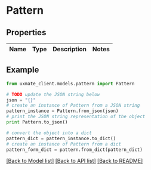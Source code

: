 # Pattern


## Properties
Name | Type | Description | Notes
------------ | ------------- | ------------- | -------------

## Example

```python
from uxmate_client.models.pattern import Pattern

# TODO update the JSON string below
json = "{}"
# create an instance of Pattern from a JSON string
pattern_instance = Pattern.from_json(json)
# print the JSON string representation of the object
print Pattern.to_json()

# convert the object into a dict
pattern_dict = pattern_instance.to_dict()
# create an instance of Pattern from a dict
pattern_form_dict = pattern.from_dict(pattern_dict)
```
[[Back to Model list]](../README.md#documentation-for-models) [[Back to API list]](../README.md#documentation-for-api-endpoints) [[Back to README]](../README.md)


